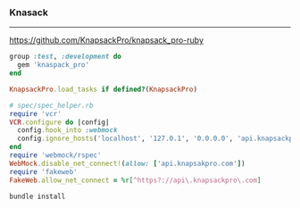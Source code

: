 ### Knasack
---
https://github.com/KnapsackPro/knapsack_pro-ruby

```ruby
group :test, :development do
  gem 'knaspack_pro'
end

KnapsackPro.load_tasks if defined?(KnapsackPro)

# spec/spec_helper.rb
require 'vcr'
VCR.configure do |config|
  config.hook_into :webmock
  config.ignore_hosts('localhost', '127.0.1', '0.0.0.0', 'api.knapsackpro.com')
end
require 'webmock/rspec'
WebMock.disable_net_connect!(allow: ['api.knapsakpro.com'])
require 'fakeweb'
FakeWeb.allow_net_connect = %r[^https?://api\.knapsackpro\.com]

```

```
bundle install

```

```
```
